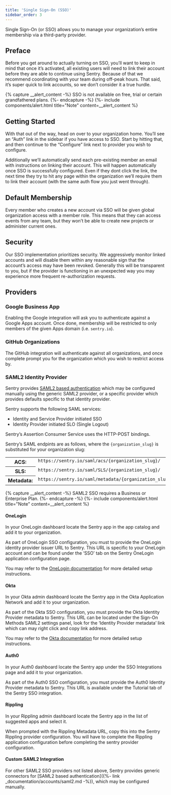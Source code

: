 ```yaml
---
title: 'Single Sign-On (SSO)'
sidebar_order: 3
---
```


Single Sign-On (or SSO) allows you to manage your organization’s entire membership via a third-party provider.

## Preface

Before you get around to actually turning on SSO, you’ll want to keep in mind that once it’s activated, all existing users will need to link their account before they are able to continue using Sentry. Because of that we recommend coordinating with your team during off-peak hours. That said, it’s super quick to link accounts, so we don’t consider it a true hurdle.

{% capture __alert_content -%}
SSO is not available on free, trial or certain grandfathered plans.
{%- endcapture -%}
{%- include components/alert.html
  title="Note"
  content=__alert_content
%}

## Getting Started

With that out of the way, head on over to your organization home. You’ll see an “Auth” link in the sidebar if you have access to SSO. Start by hitting that, and then continue to the “Configure” link next to provider you wish to configure.

Additionally we’ll automatically send each pre-existing member an email with instructions on linking their account. This will happen automatically once SSO is successfully configured. Even if they dont click the link, the next time they try to hit any page within the organization we’ll require them to link their account (with the same auth flow you just went through).

## Default Membership

Every member who creates a new account via SSO will be given global organization access with a member role. This means that they can access events from any team, but they won’t be able to create new projects or administer current ones.

## Security

Our SSO implementation prioritizes security. We aggressively monitor linked accounts and will disable them within any reasonable sign that the account’s access may have been revoked. Generally this will be transparent to you, but if the provider is functioning in an unexpected way you may experience more frequent re-authorization requests.

## Providers

### Google Business App

Enabling the Google integration will ask you to authenticate against a Google Apps account. Once done, membership will be restricted to only members of the given Apps domain (i.e. `sentry.io`).

### GitHub Organizations

The GitHub integration will authenticate against all organizations, and once complete prompt you for the organization which you wish to restrict access by.

### SAML2 Identity Provider

Sentry provides [SAML2 based authentication](https://en.wikipedia.org/wiki/SAML_2.0) which may be configured manually using the generic SAML2 provider, or a specific provider which provides defaults specific to that identity provider.

Sentry supports the following SAML services:

- Identity and Service Provider initiated SSO
- Identity Provider initiated SLO (Single Logout)

Sentry’s Assertion Consumer Service uses the HTTP-POST bindings.

Sentry’s SAML endpints are as follows, where the `{organization_slug}` is substituted for your organization slug:

<table class="table"><tbody valign="top"><tr><th>ACS:</th><td><code class="docutils literal">https://sentry.io/saml/acs/{organization_slug}/</code></td></tr><tr><th>SLS:</th><td><code class="docutils literal">https://sentry.io/saml/SLS/{organization_slug}/</code></td></tr><tr><th>Metadata:</th><td><code class="docutils literal">https://sentry.io/saml/metadata/{organization_slug}/</code></td></tr></tbody></table>

{% capture __alert_content -%}
SAML2 SSO requires a Business or Enterprise Plan.
{%- endcapture -%}
{%- include components/alert.html
  title="Note"
  content=__alert_content
%}

#### OneLogin

In your OneLogin dashboard locate the Sentry app in the app catalog and add it to your organization.

As part of OneLogin SSO configuration, you must to provide the OneLogin identity provider issuer URL to Sentry. This URL is specific to your OneLogin account and can be found under the ‘SSO’ tab on the Sentry OneLogin application configuration page.

You may refer to the [OneLogin documentation](https://support.onelogin.com/hc/en-us/articles/115005181586-Configuring-SAML-for-Sentry) for more detailed setup instructions.

#### Okta

In your Okta admin dashboard locate the Sentry app in the Okta Application Network and add it to your organization.

As part of the Okta SSO configuration, you must provide the Okta Identity Provider metadata to Sentry. This URL can be located under the Sign-On Methods SAML2 settings panel, look for the ‘Identity Provider metadata’ link which can may right click and copy link address.

You may refer to the [Okta documentation](http://saml-doc.okta.com/SAML_Docs/How-to-Configure-SAML-2.0-for-Sentry.html) for more detailed setup instructions.

#### Auth0

In your Auth0 dashboard locate the Sentry app under the SSO Integrations page and add it to your organization.

As part of the Auth0 SSO configuration, you must provide the Auth0 Identity Provider metadata to Sentry. This URL is available under the Tutorial tab of the Sentry SSO integration.

#### Rippling

In your Rippling admin dashboard locate the Sentry app in the list of suggested apps and select it.

When prompted with the Rippling Metadata URL, copy this into the Sentry Rippling provider configuration. You will have to complete the Rippling application configuration before completing the sentry provider configuration.

#### Custom SAML2 Integration

For other SAML2 SSO providers not listed above, Sentry provides  generic connectors for [SAML2 based authentication]({%- link _documentation/accounts/saml2.md -%}), which may be configured manually.
